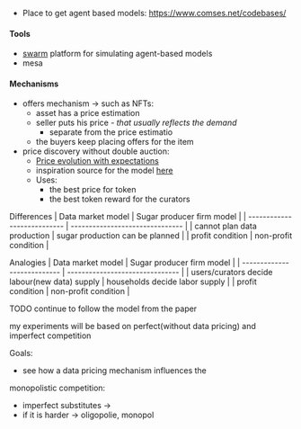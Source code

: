 - Place to get agent based models: https://www.comses.net/codebases/

#### Tools
- [swarm](http://www.swarm.org/wiki/Main_Page) platform for simulating agent-based models
- mesa




#### Mechanisms
- offers mechanism -> such as NFTs:
	- asset has a price estimation
	- seller puts his price  - *that usually reflects the demand*
		- separate from the price estimatio
	- the buyers keep placing offers for the item
- price discovery without double auction: 
	- [Price evolution with expectations](https://www.comses.net/codebases/5973351e-688a-4497-a393-1b262a1f836b/releases/1.0.0/)
	- inspiration source for the model [here](https://globalclimateforum.org/2016/12/01/price-dynamics-via-expectations-and-the-role-of-money-therein/)
	- Uses:
		- the best price for token
		- the best token reward for the curators 



Differences
| Data market model           | Sugar producer firm model       |
| --------------------------- | ------------------------------- |
| cannot plan data production | sugar production can be planned |
| profit condition            | non-profit condition            | 


Analogies
| Data market model           | Sugar producer firm model       |
| --------------------------- | ------------------------------- |
| users/curators decide labour(new data) supply | households decide labor supply |
| profit condition            | non-profit condition            | 

TODO continue to follow the model from the paper

my experiments will be based on perfect(without data pricing) and imperfect competition

Goals: 
- see how a data pricing mechanism influences the 



monopolistic competition:
- imperfect substitutes -> 
- if it is harder -> oligopolie, monopol
